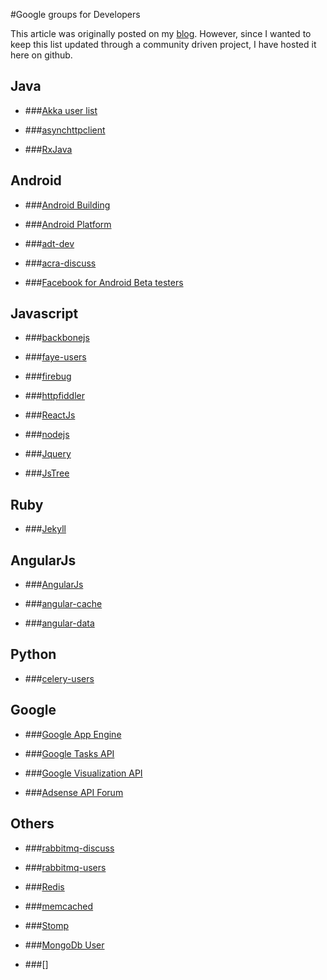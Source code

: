 #Google groups for Developers

This article was originally posted on my [blog](). However, since I wanted to keep this list updated through a community driven project, I have hosted it here on github.

## Java
* ###[Akka user list](https://groups.google.com/forum/#!forum/akka-user)

* ###[asynchttpclient](https://groups.google.com/forum/#!forum/asynchttpclient)

* ###[RxJava](https://groups.google.com/forum/#!forum/rxjava)

## Android
* ###[Android Building](https://groups.google.com/forum/#!forum/android-building)

* ###[Android Platform](https://groups.google.com/forum/#!forum/android-platform)

* ###[adt-dev](https://groups.google.com/forum/#!forum/adt-dev)

* ###[acra-discuss](https://groups.google.com/forum/#!forum/acra-discuss)

* ###[Facebook for Android Beta testers](https://groups.google.com/forum/#!forum/facebook-for-android-beta-testers)

## Javascript

* ###[backbonejs](https://groups.google.com/forum/#!forum/backbonejs)

* ###[faye-users](https://groups.google.com/forum/#!forum/faye-users)

* ###[firebug](https://groups.google.com/forum/#!forum/firebug)

* ###[httpfiddler](https://groups.google.com/forum/#!forum/httpfiddler)

* ###[ReactJs](https://groups.google.com/forum/#!forum/reactjs)

* ###[nodejs](https://groups.google.com/forum/#!forum/nodejs)

* ###[Jquery](https://groups.google.com/forum/#!forum/jquery-en)

* ###[JsTree](https://groups.google.com/forum/#!forum/jstree)

## Ruby

* ###[Jekyll](https://groups.google.com/forum/#!forum/jekyll-rb)

## AngularJs
* ###[AngularJs](https://groups.google.com/forum/#!forum/angular)

* ###[angular-cache](https://groups.google.com/forum/#!forum/angular-cache)

* ###[angular-data](https://groups.google.com/forum/#!forum/angular-data)

## Python

* ###[celery-users](https://groups.google.com/forum/#!forum/celery-users)

## Google

* ###[Google App Engine](https://groups.google.com/forum/#!forum/google-appengine)

* ###[Google Tasks API](https://groups.google.com/forum/#!forum/google-tasks-api)

* ###[Google Visualization API](https://groups.google.com/forum/#!forum/google-visualization-api)

* ###[Adsense API Forum](https://groups.google.com/forum/#!forum/adsense-api)

## Others

* ###[rabbitmq-discuss](https://groups.google.com/forum/#!forum/rabbitmq-discuss)

* ###[rabbitmq-users](https://groups.google.com/forum/#!forum/rabbitmq-users)

* ###[Redis](https://groups.google.com/forum/#!forum/redis-db)

* ###[memcached](https://groups.google.com/forum/#!forum/memcached)

* ###[Stomp](https://groups.google.com/forum/#!forum/stomp-spec)

* ###[MongoDb User](https://groups.google.com/forum/#!forum/mongodb-user)

* ###[]


